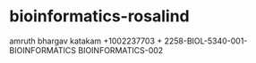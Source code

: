 # bioinformatics-rosalind
amruth bhargav katakam +1002237703 + 2258-BIOL-5340-001-BIOINFORMATICS
BIOINFORMATICS-002
